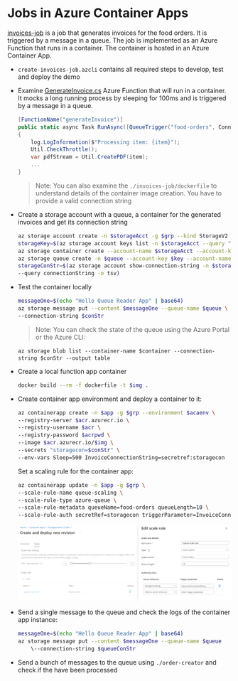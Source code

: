 # Jobs in Azure Container Apps

[invoices-job](/app/services/invoices-job/) is a job that generates invoices for the food orders. It is triggered by a message in a queue. The job is implemented as an Azure Function that runs in a container. The container is hosted in an Azure Container App. 

- `create-invoices-job.azcli` contains all required steps to develop, test and deploy the demo

- Examine [GenerateInvoice.cs](/app/services/invoices-job/Job/GenerateInvoice.cs) Azure Function that will run in a container. It mocks a long running process by sleeping for 100ms and is triggered by a message in a queue.

    ```c#
    [FunctionName("generateInvoice")]
    public static async Task RunAsync([QueueTrigger("food-orders", Connection = "InvoiceConnectionString")] string item, Binder binder, ILogger log)
    {
        log.LogInformation($"Processing item: {item}");
        Util.CheckThrottle();
        var pdfStream = Util.CreatePDF(item);
        ...
    }    
    ```
    >Note: You can also examine the `./invoices-job/dockerfile` to understand details of the container image creation. You have to provide a valid connection string

- Create a storage account with a queue, a container for the generated invoices and get its connection string

    ```bash
    az storage account create -n $storageAcct -g $grp --kind StorageV2 --sku Standard_LRS
    storageKey=$(az storage account keys list -n $storageAcct --query "[0].value")
    az storage container create --account-name $storageAcct --account-key $storageKey --name $container
    az storage queue create -n $queue --account-key $key --account-name $storageAcct
    storageConStr=$(az storage account show-connection-string -n $storageAcct -g $grp \
    --query connectionString -o tsv)
    ```

- Test the container locally    

    ```bash
    messageOne=$(echo "Hello Queue Reader App" | base64)
    az storage message put --content $messageOne --queue-name $queue \
    --connection-string $conStr
    ```

    >Note: You can check the state of the queue using the Azure Portal or the Azure CLI:

    ```
    az storage blob list --container-name $container --connection-string $conStr --output table 
    ```

- Create a local function app container

    ```bash
    docker build --rm -f dockerfile -t $img .
    ```

- Create container app environment and deploy a container to it:

    ```bash
    az containerapp create -n $app -g $grp --environment $acaenv \
    --registry-server $acr.azurecr.io \
    --registry-username $acr \
    --registry-password $acrpwd \
    --image $acr.azurecr.io/$img \
    --secrets "storagecon=$conStr" \
    --env-vars Sleep=500 InvoiceConnectionString=secretref:storagecon
    ```

    Set a scaling rule for the container app:

    ```bash
    az containerapp update -n $app -g $grp \
    --scale-rule-name queue-scaling \
    --scale-rule-type azure-queue \
    --scale-rule-metadata queueName=food-orders queueLength=10 \
    --scale-rule-auth secretRef=storagecon triggerParameter=InvoiceConnectionString
    ```

    ![scaling](_images/scaling.png)

- Send a single message to the queue and check the logs of the container app instance:

    ```bash
    messageOne=$(echo "Hello Queue Reader App" | base64)
    az storage message put --content $messageOne --queue-name $queue 
        \--connection-string $queueConStr
    ```

- Send a bunch of messages to the queue using `./order-creator` and check if the have been processed
